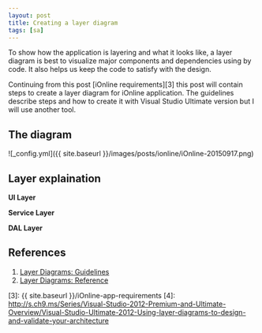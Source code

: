```yaml
---
layout: post
title: Creating a layer diagram
tags: [sa]
---
```


To show how the application is layering and what it looks like, a layer diagram is best to visualize
major components and dependencies using by code. It also helps us keep the code to satisfy with the design.

Continuing from this post [iOnline requirements][3] this post will contain steps to create a layer diagram
for iOnline application. The guidelines describe steps and how to create it with Visual Studio Ultimate version
but I will use another tool.

## The diagram
![_config.yml]({{ site.baseurl }}/images/posts/ionline/iOnline-20150917.png)

## Layer explaination

**UI Layer**

**Service Layer**

**DAL Layer**

## References

1. [Layer Diagrams: Guidelines][1]
2. [Layer Diagrams: Reference][2]

[1]: https://msdn.microsoft.com/en-us/library/dd418995.aspx
[2]: https://msdn.microsoft.com/en-us/library/dd409462.aspx
[3]: {{ site.baseurl }}/iOnline-app-requirements
[4]: http://s.ch9.ms/Series/Visual-Studio-2012-Premium-and-Ultimate-Overview/Visual-Studio-Ultimate-2012-Using-layer-diagrams-to-design-and-validate-your-architecture